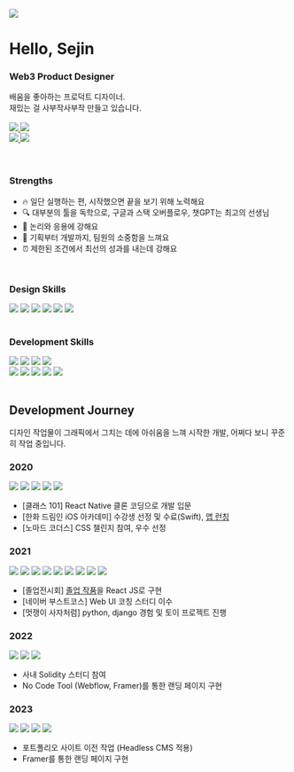 <a href="https://hits.seeyoufarm.com"><img src="https://hits.seeyoufarm.com/api/count/incr/badge.svg?url=https%3A%2F%2Fgithub.com%2Fsejinxjung%2Fsejinxjung&count_bg=%2379C83D&title_bg=%23555555&icon=&icon_color=%23E7E7E7&title=hits&edge_flat=false"/></a>

<h1>Hello,&nbsp;Sejin</h1>
<h3>Web3 Product Designer</h3>
배움을 좋아하는 프로덕트 디자이너.<br/>재밌는 걸 사부작사부작 만들고 있습니다.<br/>
<br/>
<div>
  <a href="https://github.com/sejinxjung">
    <img src="https://img.shields.io/badge/GitHub @sejinxjung-181717?style=for-the-badge&logo=GitHub&logoColor=white"/>
  </a>
  <a href="https://www.linkedin.com/in/sejinjung/">
    <img src="https://img.shields.io/badge/LinkedIn @sejinjung-0A66C2?style=for-the-badge&logo=LinkedIn&logoColor=white"/>
  </a>
</div>
<div>
 <a href="https://twitter.com/0x3den">
    <img src="https://img.shields.io/badge/Twitter @0x3den-1D9BF0?style=for-the-badge&logo=Twitter&logoColor=white"/>
  </a>
  <a href="https://medium.com/@0x3den">
    <img src="https://img.shields.io/badge/Medium @0x3den-000000?style=for-the-badge&logo=Medium&logoColor=white"/>
  </a>
</div>
<br/><br/>

<h3>Strengths</h3>

- 🔥 일단 실행하는 편, 시작했으면 끝을 보기 위해 노력해요
- 🔍 대부분의 툴을 독학으로, 구글과 스택 오버플로우, 챗GPT는 최고의 선생님
- 🤔 논리와 응용에 강해요
- 🥰 기획부터 개발까지, 팀원의 소중함을 느껴요
- ⏰ 제한된 조건에서 최선의 성과를 내는데 강해요
<br/>
<h3>Design Skills</h3>
<div>
  <img src="https://img.shields.io/badge/Figma-F24E1E?style=for-the-badge&logo=Figma&logoColor=white"/>
  <img src="https://img.shields.io/badge/Framer-0055FF?style=for-the-badge&logo=Framer&logoColor=white"/>
  <img src="https://img.shields.io/badge/Webflow-4353FF?style=for-the-badge&logo=Webflow&logoColor=white"/>
  <img src="https://img.shields.io/badge/Adobe Illustrator-FF9A00?style=for-the-badge&logo=AdobeIllustrator&logoColor=black"/>
  <img src="https://img.shields.io/badge/Adobe Photoshop-31A8FF?style=for-the-badge&logo=AdobePhotoshop&logoColor=black"/>
  <img src="https://img.shields.io/badge/Adobe After Effects-9999FF?style=for-the-badge&logo=AdobeAfterEffects&logoColor=black"/>
</div>
<br/>
<h3>Development Skills</h3>
<div>
  <img src="https://img.shields.io/badge/React-61DAFB?style=for-the-badge&logo=React&logoColor=black"/>
  <img src="https://img.shields.io/badge/Next.js-000000?style=for-the-badge&logo=Next.js&logoColor=white"/>
  <img src="https://img.shields.io/badge/TypeScript-3178C6?style=for-the-badge&logo=TypeScript&logoColor=white"/>
  <img src="https://img.shields.io/badge/JavaScript-F7DF1E?style=for-the-badge&logo=JavaScript&logoColor=black"/>
 <br/>
  <img src="https://img.shields.io/badge/HTML5-E34F26?style=for-the-badge&logo=HTML5&logoColor=white"/>
  <img src="https://img.shields.io/badge/CSS3-1572B6?style=for-the-badge&logo=CSS3&logoColor=white"/>
  <img src="https://img.shields.io/badge/styled-components-DB7093?style=for-the-badge&logo=styled-components&logoColor=white"/>
  <img src="https://img.shields.io/badge/SASS-CC6699?style=for-the-badge&logo=SASS&logoColor=white"/>
  <img src="https://img.shields.io/badge/Tailwind CSS-06B6D4?style=for-the-badge&logo=TailwindCSS&logoColor=white"/>
</div><br/>

<h2>Development Journey</h2>
디자인 작업물이 그래픽에서 그치는 데에 아쉬움을 느껴 시작한 개발, 어쩌다 보니 꾸준히 작업 중입니다.
<h3>2020</h3>
<div>
  <img src="https://img.shields.io/badge/Swift-F05138?style=for-the-badge&logo=Swift&logoColor=white"/>
  <img src="https://img.shields.io/badge/React-61DAFB?style=for-the-badge&logo=React&logoColor=black"/>
  <img src="https://img.shields.io/badge/JavaScript-F7DF1E?style=for-the-badge&logo=JavaScript&logoColor=black"/>
  <img src="https://img.shields.io/badge/styled-components-DB7093?style=for-the-badge&logo=styled-components&logoColor=white"/>
  <img src="https://img.shields.io/badge/CSS3-1572B6?style=for-the-badge&logo=CSS3&logoColor=white"/>
</div>

- [클래스 101] React Native 클론 코딩으로 개발 입문
- [한화 드림인 iOS 아카데미] 수강생 선정 및 수료(Swift), <a href="https://apps.apple.com/vg/app/스위칭/id1542290155">앱 런칭</a>
- [노마드 코더스] CSS 챌린지 참여, 우수 선정

<h3>2021</h3>
<div>
  <img src="https://img.shields.io/badge/React-61DAFB?style=for-the-badge&logo=React&logoColor=black"/>
  <img src="https://img.shields.io/badge/JavaScript-F7DF1E?style=for-the-badge&logo=JavaScript&logoColor=black"/>
  <img src="https://img.shields.io/badge/HTML5-E34F26?style=for-the-badge&logo=HTML5&logoColor=white"/>
  <img src="https://img.shields.io/badge/CSS3-1572B6?style=for-the-badge&logo=CSS3&logoColor=white"/>
  <img src="https://img.shields.io/badge/styled-components-DB7093?style=for-the-badge&logo=styled-components&logoColor=white"/>
  <img src="https://img.shields.io/badge/SASS-CC6699?style=for-the-badge&logo=SASS&logoColor=white"/>
  <img src="https://img.shields.io/badge/Django-092E20?style=for-the-badge&logo=Django&logoColor=white"/>
  <img src="https://img.shields.io/badge/Python-3776AB?style=for-the-badge&logo=Python&logoColor=white"/>
  <img src="https://img.shields.io/badge/Bootstrap-7952B3?style=for-the-badge&logo=Bootstrap&logoColor=white"/>
</div>

- [졸업전시회] <a href="https://blinker2021.vercel.app/">졸업 작품</a>을 React JS로 구현
- [네이버 부스트코스] Web UI 코칭 스터디 이수
- [멋쟁이 사자처럼] python, django 경험 및 토이 프로젝트 진행

<h3>2022</h3>
<div>
  <img src="https://img.shields.io/badge/Solidity-363636?style=for-the-badge&logo=Solidity&logoColor=white"/>
  <img src="https://img.shields.io/badge/Framer-0055FF?style=for-the-badge&logo=Framer&logoColor=white"/>
  <img src="https://img.shields.io/badge/Webflow-4353FF?style=for-the-badge&logo=Webflow&logoColor=white"/>
</div>

- 사내 Solidity 스터디 참여
- No Code Tool (Webflow, Framer)를 통한 랜딩 페이지 구현

<h3>2023</h3>
<div>
  <img src="https://img.shields.io/badge/Next.js-000000?style=for-the-badge&logo=Next.js&logoColor=white"/>
  <img src="https://img.shields.io/badge/TypeScript-3178C6?style=for-the-badge&logo=TypeScript&logoColor=white"/>
  <img src="https://img.shields.io/badge/Tailwind CSS-06B6D4?style=for-the-badge&logo=TailwindCSS&logoColor=white"/>
  <img src="https://img.shields.io/badge/Framer-0055FF?style=for-the-badge&logo=Framer&logoColor=white"/>
</div>

- 포트폴리오 사이트 이전 작업 (Headless CMS 적용)
- Framer를 통한 랜딩 페이지 구현
<br/>
